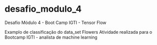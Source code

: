 # desafio_modulo_4
Desafio Módulo 4  - Boot Camp IGTI - Tensor Flow

Examplo de classificação do data_set Flowers
Atividade realizada para o Bootcamp IGTI - analista de machine learning
